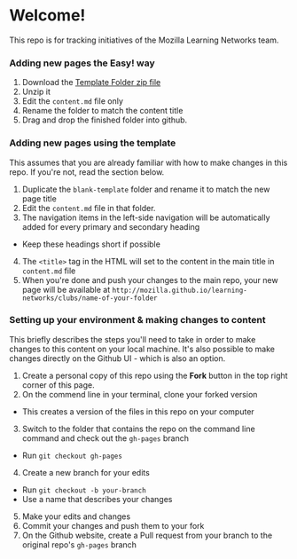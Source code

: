 # Welcome!

This repo is for tracking initiatives of the Mozilla Learning Networks team.

### Adding new pages the Easy! way

1. Download the [Template Folder zip file](https://github.com/mozilla/learning-networks/releases/download/1/clubs-blank-template.zip)
2. Unzip it
3. Edit the ``content.md`` file only
4. Rename the folder to match the content title
5. Drag and drop the finished folder into github.

### Adding new pages using the template

This assumes that you are already familiar with how to make changes in this repo. If you're not, read the section below.

1. Duplicate the ``blank-template`` folder and rename it to match the new page title
2. Edit the ``content.md`` file in that folder.
3. The navigation items in the left-side navigation will be automatically added for every primary and secondary heading
  * Keep these headings short if possible
4. The ``<title>`` tag in the HTML will set to the content in the main title in ``content.md`` file
5. When you're done and push your changes to the main repo, your new page will be available at ``http://mozilla.github.io/learning-networks/clubs/name-of-your-folder``

### Setting up your environment & making changes to content

This briefly describes the steps you'll need to take in order to make changes to this content on your local machine. It's also possible to make changes directly on the Github UI - which is also an option.

1. Create a personal copy of this repo using the **Fork** button in the top right corner of this page.
2. On the commend line in your terminal, clone your forked version
  * This creates a version of the files in this repo on your computer
3. Switch to the folder that contains the repo on the command line command and check out the ``gh-pages`` branch
  * Run ``git checkout gh-pages``
4. Create a new branch for your edits
  * Run ``git checkout -b your-branch``
  * Use a name that describes your changes
5. Make your edits and changes
6. Commit your changes and push them to your fork
7. On the Github website, create a Pull request from your branch to the original repo's ``gh-pages`` branch
